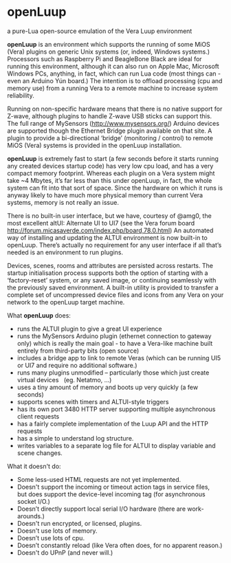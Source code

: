 # openLuup
 a pure-Lua open-source emulation of the Vera Luup environment
 
 **openLuup** is an environment which supports the running of some MiOS (Vera) plugins on generic Unix systems (or, indeed, Windows systems.) Processors such as Raspberry Pi and BeagleBone Black are ideal for running this environment, although it can also run on Apple Mac, Microsoft Windows PCs, anything, in fact, which can run Lua code (most things can - even an Arduino Yún board.) The intention is to offload processing (cpu and memory use) from a running Vera to a remote machine to increase system reliability.

Running on non-specific hardware means that there is no native support for Z-wave, although plugins to handle Z-wave USB sticks can support this. The full range of MySensors (http://www.mysensors.org/) Arduino devices are supported though the Ethernet Bridge plugin available on that site. A plugin to provide a bi-directional ‘bridge’ (monitoring / control) to remote MiOS (Vera) systems is provided in the openLuup installation.

**openLuup** is extremely fast to start (a few seconds before it starts running any created devices startup code) has very low cpu load, and has a very compact memory footprint. Whereas each plugin on a Vera system might take ~4 Mbytes, it’s far less than this under openLuup, in fact, the whole system can fit into that sort of space. Since the hardware on which it runs is anyway likely to have much more physical memory than current Vera systems, memory is not really an issue.

There is no built-in user interface, but we have, courtesy of @amg0, the most excellent altUI: Alternate UI to UI7 (see the Vera forum board http://forum.micasaverde.com/index.php/board,78.0.html) An automated way of installing and updating the ALTUI environment is now built-in to openLuup. There’s actually no requirement for any user interface if all that’s needed is an environment to run plugins.

Devices, scenes, rooms and attributes are persisted across restarts. The startup initialisation process supports both the option of starting with a ‘factory-reset’ system, or any saved image, or continuing seamlessly with the previously saved environment. A built-in utility is provided to transfer a complete set of uncompressed device files and icons from any Vera on your network to the openLuup target machine.

What **openLuup** does:

* runs the ALTUI plugin to give a great UI experience
*    runs the MySensors Arduino plugin (ethernet connection to gateway only) which is really the main goal - to have a Vera-like machine built entirely from third-party bits (open source)
*    includes a bridge app to link to remote Veras (which can be running UI5 or UI7 and require no additional software.)
*    runs many plugins unmodified – particularly those which just create virtual devices   (eg. Netatmo, ...)
*    uses a tiny amount of memory and boots up very quickly (a few seconds)
*    supports scenes with timers and ALTUI-style triggers
*    has its own port 3480 HTTP server supporting multiple asynchronous client requests
*    has a fairly complete implementation of the Luup API and the HTTP requests
*    has a simple to understand log structure.
*    writes variables to a separate log file for ALTUI to display variable and scene changes. 


What it doesn't do:

*    Some less-used HTML requests are not yet implemented.
*    Doesn't support the incoming or timeout action tags in service files,   but does support the device-level incoming tag (for asynchronous socket I/O.)
*    Doesn’t directly support local serial I/O hardware (there are work-arounds.)
*    Doesn't run encrypted, or licensed, plugins.
*    Doesn't use lots of memory.
*    Doesn’t use lots of cpu.
*    Doesn’t constantly reload (like Vera often does, for no apparent reason.)
*    Doesn't do UPnP (and never will.)  
